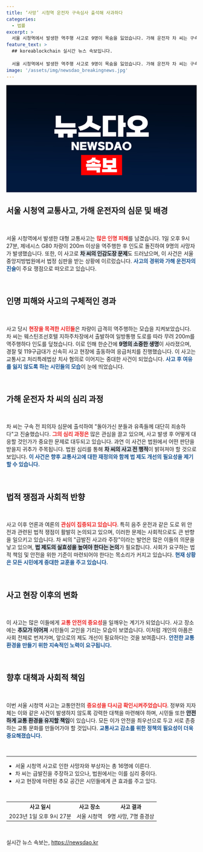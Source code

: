 ```yaml
---
title: ‘사망’ 시청역 운전자 구속심사 출석해 사과하다
categories:
  - 법률
excerpt: >
  서울 시청역에서 발생한 역주행 사고로 9명이 목숨을 잃었습니다. 가해 운전자 차 씨는 구속 전 심문을 받으며 유족들에게 사죄의 마음을 전했지만, 그의 주장은 논란을 일으키고 있습니다. 법원이 그의 구속 여부를 결정짓는 오늘, 진실은 밝혀질 수 있을까요?
feature_text: >
  ## koreablockchain 실시간 뉴스 속보입니다.

  서울 시청역에서 발생한 역주행 사고로 9명이 목숨을 잃었습니다. 가해 운전자 차 씨는 구속 전 심문을 받으며 유족들에게 사죄의 마음을 전했지만, 그의 주장은 논란을 일으키고 있습니다. 법원이 그의 구속 여부를 결정짓는 오늘, 진실은 밝혀질 수 있을까요?
image: '/assets/img/newsdao_breakingnews.jpg'
---
```


<p><img src="/assets/img/newsdao_breakingnews.jpg" alt="koreablockchain 속보" /></p>

<h2 data-ke-size="size26">서울 시청역 교통사고, 가해 운전자의 심문 및 배경</h2>

<p data-ke-size="size16">&nbsp;</p>

<p>서울 시청역에서 발생한 대형 교통사고는 <b><span style="color: #ee2323;">많은 인명 피해</span></b>를 남겼습니다. 1일 오후 9시 27분, 제네시스 G80 차량이 200m 이상을 역주행한 후 인도로 돌진하여 9명의 사망자가 발생했습니다. 또한, 이 사고로 <b><span style="background-color: #21538527;">차 씨의 인감도장 문제</span></b>도 드러났으며, 이 사건은 서울중앙지방법원에서 법정 심판을 받는 상황에 이르렀습니다. <b><span style="color: #1a5490;">사고의 경위와 가해 운전자의 진술</span></b>이 주요 쟁점으로 떠오르고 있습니다.</p>

<p data-ke-size="size16">&nbsp;</p>

<h2 data-ke-size="size26">인명 피해와 사고의 구체적인 경과</h2>

<p data-ke-size="size16">&nbsp;</p>

<p>사고 당시 <b><span style="color: #ee2323;">현장을 목격한 시민들</span></b>은 차량이 급격히 역주행하는 모습을 지켜보았습니다. 차 씨는 웨스틴조선호텔 지하주차장에서 출발하여 일방통행 도로를 따라 무려 200m를 역주행하다 인도를 덮쳤습니다. 이로 인해 한순간에 <b><span style="background-color: #21538527;">9명의 소중한 생명</span></b>이 사라졌으며, 경찰 및 119구급대가 신속히 사고 현장에 출동하여 응급처치를 진행했습니다. 이 사고는 교통사고 처리특례법상 치사 혐의로 이어지는 중대한 사건이 되었습니다. <b><span style="color: #1a5490;">사고 후 여유를 잃지 않도록 하는 시민들의 모습</span></b>이 눈에 띄었습니다.</p>

<p data-ke-size="size16">&nbsp;</p>

<h2 data-ke-size="size26">가해 운전자 차 씨의 심리 과정</h2>

<p data-ke-size="size16">&nbsp;</p>

<p>차 씨는 구속 전 피의자 심문에 출석하여 "돌아가신 분들과 유족들께 대단히 죄송하다"고 진술했습니다. <b><span style="color: #ee2323;">그의 심리 과정은</span></b> 많은 관심을 끌고 있으며, 사고 발생 후 어떻게 대응할 것인가가 중요한 문제로 대두되고 있습니다. 과연 이 사건은 법원에서 어떤 판단을 받을지 귀추가 주목됩니다. 법원 심리를 통해 <b><span style="background-color: #21538527;">차 씨의 사고 전 행적</span></b>이 밝혀져야 할 것으로 보입니다. <b><span style="color: #1a5490;">이 사건은 향후 교통사고에 대한 재정의와 함께 법 제도 개선의 필요성을 제기할 수 있습니다.</span></b></p>

<p data-ke-size="size16">&nbsp;</p>

<h2 data-ke-size="size26">법적 쟁점과 사회적 반향</h2>

<p data-ke-size="size16">&nbsp;</p>

<p>사고 이후 언론과 여론의 <b><span style="color: #ee2323;">관심이 집중되고 있습니다</span></b>. 특히 음주 운전과 같은 도로 위 안전과 관련된 법적 쟁점이 활발히 논의되고 있으며, 이러한 문제는 사회적으로도 큰 반향을 일으키고 있습니다. 차 씨의 "급발진 사고라 주장"이라는 발언은 많은 이들의 의문을 낳고 있으며, <b><span style="background-color: #21538527;">법 제도의 실효성을 높여야 한다는 논의</span></b>가 필요합니다. 사회가 요구하는 법적 책임 및 안전을 위한 기준이 마련되어야 한다는 목소리가 커지고 있습니다. <b><span style="color: #1a5490;">현재 상황은 모든 시민에게 중대한 교훈을 주고 있습니다.</span></b></p>

<p data-ke-size="size16">&nbsp;</p>

<h2 data-ke-size="size26">사고 현장 이후의 변화</h2>

<p data-ke-size="size16">&nbsp;</p>

<p>이 사고는 많은 이들에게 <b><span style="color: #ee2323;">교통 안전의 중요성</span></b>을 일깨우는 계기가 되었습니다. 사고 장소에는 <b><span style="background-color: #21538527;">추모가 이어져</span></b> 시민들이 고인을 기리는 모습이 보였습니다. 이처럼 개인의 아픔은 사회 전체로 번져가며, 앞으로의 제도 개선이 필요하다는 것을 보여줍니다. <b><span style="color: #1a5490;">안전한 교통 환경을 만들기 위한 지속적인 노력이 요구됩니다.</span></b></p>

<p data-ke-size="size16">&nbsp;</p>

<h2 data-ke-size="size26">향후 대책과 사회적 책임</h2>

<p data-ke-size="size16">&nbsp;</p>

<p>이번 서울 시청역 사고는 교통안전의 <b><span style="color: #ee2323;">중요성을 다시금 확인시켜주었습니다</span></b>. 정부와 지자체는 이와 같은 사건이 발생하지 않도록 강력한 대책을 마련해야 하며, 시민들 또한 <b><span style="background-color: #21538527;">안전하게 교통 환경을 유지할 책임</span></b>이 있습니다. 모든 이가 안전을 최우선으로 두고 서로 존중하는 교통 문화를 만들어가야 할 것입니다. <b><span style="color: #1a5490;">교통사고 감소를 위한 정책의 필요성이 더욱 중요해졌습니다.</span></b></p>

<p data-ke-size="size16">&nbsp;</p>

<hr/>

<ul>
  <li>서울 시청역 사고로 인한 사망자와 부상자는 총 16명에 이른다.</li>
  <li>차 씨는 급발진을 주장하고 있으나, 법원에서는 이를 심리 중이다.</li>
  <li>사고 현장에 마련된 추모 공간은 시민들에게 큰 효과를 주고 있다.</li>
</ul>

<p data-ke-size="size16">&nbsp;</p>

<table>
  <tr>
    <td style="text-align: center; height: 17px;"><b>사고 일시</b></td>
    <td style="text-align: center; height: 17px;"><b>사고 장소</b></td>
    <td style="text-align: center; height: 17px;"><b>사고 결과</b></td>
  </tr>
  <tr>
    <td style="text-align: center; height: 17px;">2023년 1일 오후 9시 27분</td>
    <td style="text-align: center; height: 17px;">서울 시청역</td>
    <td style="text-align: center; height: 17px;">9명 사망, 7명 중경상</td>
  </tr>
</table>

<p data-ke-size="size16">&nbsp;</p>
실시간 뉴스 속보는, <a href="https://newsdao.kr" rel="dofollow">https://newsdao.kr</a>


